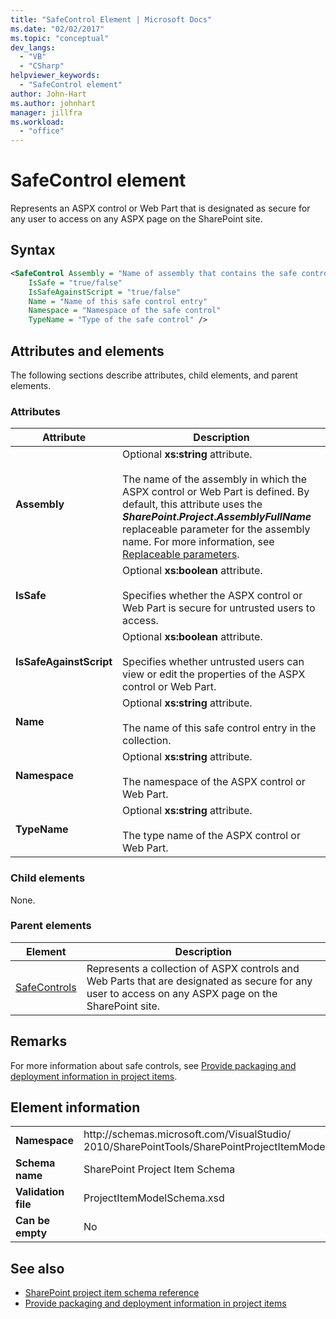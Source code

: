 ```yaml
---
title: "SafeControl Element | Microsoft Docs"
ms.date: "02/02/2017"
ms.topic: "conceptual"
dev_langs:
  - "VB"
  - "CSharp"
helpviewer_keywords:
  - "SafeControl element"
author: John-Hart
ms.author: johnhart
manager: jillfra
ms.workload:
  - "office"
---
```

# SafeControl element
  Represents an ASPX control or Web Part that is designated as secure for any user to access on any ASPX page on the SharePoint site.

## Syntax

```xml
<SafeControl Assembly = "Name of assembly that contains the safe control"
    IsSafe = "true/false"
    IsSafeAgainstScript = "true/false"
    Name = "Name of this safe control entry"
    Namespace = "Namespace of the safe control"
    TypeName = "Type of the safe control" />
```

## Attributes and elements
 The following sections describe attributes, child elements, and parent elements.

### Attributes

|Attribute|Description|
|---------------|-----------------|
|**Assembly**|Optional **xs:string** attribute.<br /><br /> The name of the assembly in which the ASPX control or Web Part is defined. By default, this attribute uses the **$SharePoint.Project.AssemblyFullName$** replaceable parameter for the assembly name. For more information, see [Replaceable parameters](../sharepoint/replaceable-parameters.md).|
|**IsSafe**|Optional **xs:boolean** attribute.<br /><br /> Specifies whether the ASPX control or Web Part is secure for untrusted users to access.|
|**IsSafeAgainstScript**|Optional **xs:boolean** attribute.<br /><br /> Specifies whether untrusted users can view or edit the properties of the ASPX control or Web Part.|
|**Name**|Optional **xs:string** attribute.<br /><br /> The name of this safe control entry in the collection.|
|**Namespace**|Optional **xs:string** attribute.<br /><br /> The namespace of the ASPX control or Web Part.|
|**TypeName**|Optional **xs:string** attribute.<br /><br /> The type name of the ASPX control or Web Part.|

### Child elements
 None.

### Parent elements

|Element|Description|
|-------------|-----------------|
|[SafeControls](../sharepoint/safecontrols-element.md)|Represents a collection of ASPX controls and Web Parts that are designated as secure for any user to access on any ASPX page on the SharePoint site.|

## Remarks
 For more information about safe controls, see [Provide packaging and deployment information in project items](../sharepoint/providing-packaging-and-deployment-information-in-project-items.md).

## Element information

|||
|-|-|
|**Namespace**|http:\/\/schemas.microsoft.com/VisualStudio/<br>2010/SharePointTools/SharePointProjectItemModel|
|**Schema name**|SharePoint Project Item Schema|
|**Validation file**|ProjectItemModelSchema.xsd|
|**Can be empty**|No|

## See also
- [SharePoint project item schema reference](../sharepoint/sharepoint-project-item-schema-reference.md)
- [Provide packaging and deployment information in project items](../sharepoint/providing-packaging-and-deployment-information-in-project-items.md)
